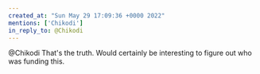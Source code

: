 ```yaml
---
created_at: "Sun May 29 17:09:36 +0000 2022"
mentions: ['Chikodi']
in_reply_to: @Chikodi
---
```


@Chikodi That's the truth. Would certainly be interesting to figure out who was funding this.